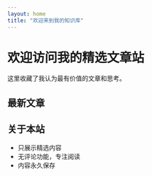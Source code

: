 ```yaml
---
layout: home
title: "欢迎来到我的知识库"
---
```


# 欢迎访问我的精选文章站

这里收藏了我认为最有价值的文章和思考。

## 最新文章

<!-- 最新文章会自动显示在这里 -->

## 关于本站

- 只展示精选内容
- 无评论功能，专注阅读
- 内容永久保存
